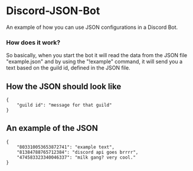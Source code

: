 # Discord-JSON-Bot
An example of how you can use JSON configurations in a Discord Bot.

### How does it work?
So basically, when you start the bot it will read the data from the JSON file "example.json" and by using the "!example" command, it will send you a text based on the guild id, defined in the JSON file.

## How the JSON should look like
```
{
    "guild id": "message for that guild"
}
```
## An example of the JSON
```
{
    "803310053653872741": "example text",
    "81384788765712384": "discord api goes brrrr",
    "474583323340046337": "milk gang? very cool."
}
```
